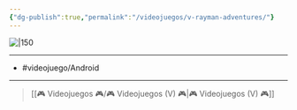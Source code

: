 ```yaml
---
{"dg-publish":true,"permalink":"/videojuegos/v-rayman-adventures/"}
---
```



![|150](https://images.igdb.com/igdb/image/upload/t_cover_big/co1wiw.jpg)

---

- #videojuego/Android 

---

> [[🎮 Videojuegos 🎮/🎮 Videojuegos (V) 🎮\|🎮 Videojuegos (V) 🎮]]